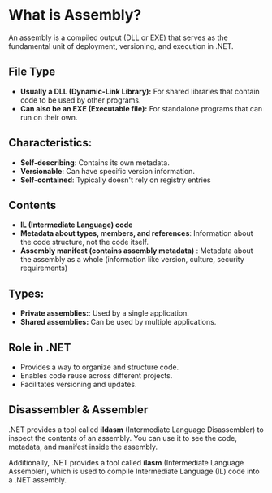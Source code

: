 # What is Assembly? 
An assembly is a compiled output (DLL or EXE) that serves as the fundamental unit of deployment, versioning, and execution in .NET.

## File Type
- **Usually a DLL (Dynamic-Link Library):**  For shared libraries that contain code to be used by other programs.  
- **Can also be an EXE (Executable file):**  For standalone programs that can run on their own.  

## Characteristics:
- **Self-describing**: Contains its own metadata.
- **Versionable**: Can have specific version information.
- **Self-contained**: Typically doesn't rely on registry entries

## Contents
- **IL (Intermediate Language) code**
- **Metadata about types, members, and references**: Information about the code structure, not the code itself.
- **Assembly manifest (contains assembly metadata)** : Metadata about the assembly as a whole 
(information like version, culture, security requirements)

## Types:
- **Private assemblies:**: Used by a single application.
- **Shared assemblies:** Can be used by multiple applications.

## Role in .NET
- Provides a way to organize and structure code.
- Enables code reuse across different projects.
- Facilitates versioning and updates.

## Disassembler & Assembler
.NET provides a tool called **ildasm** (Intermediate Language Disassembler) to inspect the contents of an assembly. You can use it to see the code, metadata, and manifest inside the assembly.

Additionally, .NET provides a tool called **ilasm** (Intermediate Language Assembler), which is used to compile Intermediate Language (IL) code into a .NET assembly.
